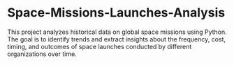 # Space-Missions-Launches-Analysis
This project analyzes historical data on global space missions using Python. The goal is to identify trends and extract insights about the frequency, cost, timing, and outcomes of space launches conducted by different organizations over time.
